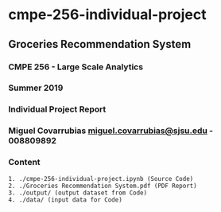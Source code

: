 # cmpe-256-individual-project

## Groceries Recommendation System
### CMPE 256 - Large Scale Analytics
### Summer 2019
### Individual Project Report
### Miguel Covarrubias <miguel.covarrubias@sjsu.edu> - 008809892

### Content 
```
1. ./cmpe-256-individual-project.ipynb (Source Code)
2. ./Groceries Recommendation System.pdf (PDF Report)
3. ./output/ (output dataset from Code)
4. ./data/ (input data for Code)
```